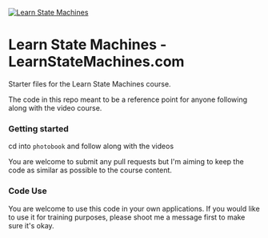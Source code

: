 [![Learn State Machines](https://learnstatemachines.com/share.png)](https://learnstatemachines.com)

# Learn State Machines - LearnStateMachines.com

Starter files for the Learn State Machines course. 

The code in this repo meant to be a reference point for anyone following along with the video course.

### Getting started
cd into `photobook` and follow along with the videos

You are welcome to submit any pull requests but I'm aiming to keep the code as similar as possible to the course content.

### Code Use
You are welcome to use this code in your own applications. If you would like to use it for training purposes, please shoot me a message first to make sure it's okay.
